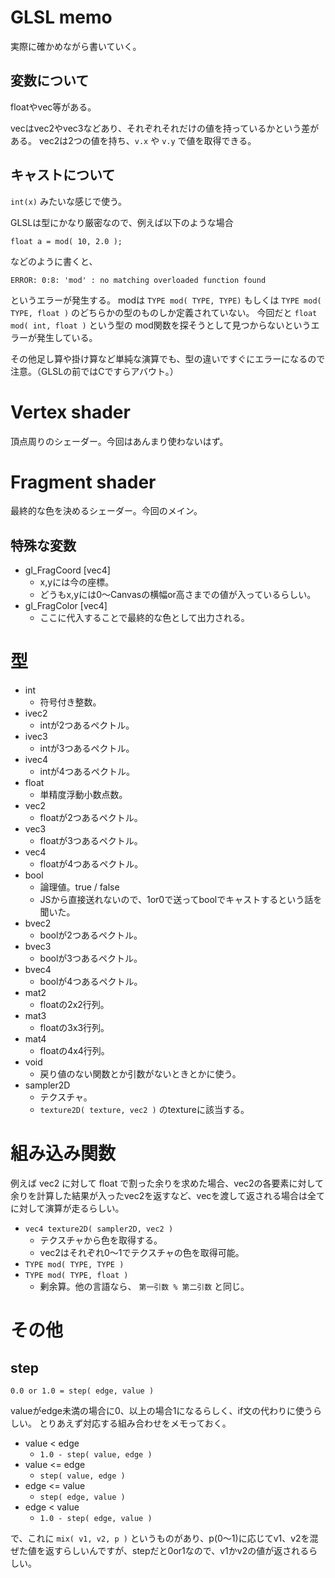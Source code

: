 # GLSL memo

実際に確かめながら書いていく。

## 変数について

floatやvec等がある。

vecはvec2やvec3などあり、それぞれそれだけの値を持っているかという差がある。
vec2は2つの値を持ち、`v.x` や `v.y` で値を取得できる。

## キャストについて

`int(x)` みたいな感じで使う。

GLSLは型にかなり厳密なので、例えば以下のような場合

```
float a = mod( 10, 2.0 );
```

などのように書くと、

```
ERROR: 0:8: 'mod' : no matching overloaded function found
```

というエラーが発生する。
modは `TYPE mod( TYPE, TYPE)` もしくは `TYPE mod( TYPE, float )` のどちらかの型のものしか定義されていない。
今回だと `float mod( int, float )` という型の mod関数を探そうとして見つからないというエラーが発生している。

その他足し算や掛け算など単純な演算でも、型の違いですぐにエラーになるので注意。（GLSLの前ではCですらアバウト。）

# Vertex shader

頂点周りのシェーダー。今回はあんまり使わないはず。

# Fragment shader

最終的な色を決めるシェーダー。今回のメイン。

## 特殊な変数

* gl_FragCoord [vec4]
    * x,yには今の座標。
    * どうもx,yには0～Canvasの横幅or高さまでの値が入っているらしい。
* gl_FragColor [vec4]
    * ここに代入することで最終的な色として出力される。

# 型

* int
    * 符号付き整数。
* ivec2
    * intが2つあるペクトル。
* ivec3
    * intが3つあるペクトル。
* ivec4
    * intが4つあるペクトル。
* float
    * 単精度浮動小数点数。
* vec2
    * floatが2つあるペクトル。
* vec3
    * floatが3つあるペクトル。
* vec4
    * floatが4つあるペクトル。
* bool
    * 論理値。true / false
    * JSから直接送れないので、1or0で送ってboolでキャストするという話を聞いた。
* bvec2
    * boolが2つあるペクトル。
* bvec3
    * boolが3つあるペクトル。
* bvec4
    * boolが4つあるペクトル。
* mat2
    * floatの2x2行列。
* mat3
    * floatの3x3行列。
* mat4
    * floatの4x4行列。
* void
    * 戻り値のない関数とか引数がないときとかに使う。
* sampler2D
    * テクスチャ。
    * `texture2D( texture, vec2 )` のtextureに該当する。

# 組み込み関数

例えば vec2 に対して float で割った余りを求めた場合、vec2の各要素に対して余りを計算した結果が入ったvec2を返すなど、vecを渡して返される場合は全てに対して演算が走るらしい。

* `vec4 texture2D( sampler2D, vec2 )`
    * テクスチャから色を取得する。
    * vec2はそれぞれ0～1でテクスチャの色を取得可能。
* `TYPE mod( TYPE, TYPE )`
* `TYPE mod( TYPE, float )`
    * 剰余算。他の言語なら、 `第一引数 % 第二引数` と同じ。

# その他

## step

```
0.0 or 1.0 = step( edge, value )
```

valueがedge未満の場合に0、以上の場合1になるらしく、if文の代わりに使うらしい。
とりあえず対応する組み合わせをメモっておく。

* value < edge
    * `1.0 - step( value, edge )`
* value <= edge
    * `step( value, edge )`
* edge <= value
    * `step( edge, value )`
* edge < value
    * `1.0 - step( edge, value )`

で、これに `mix( v1, v2, p )` というものがあり、p(0～1)に応じてv1、v2を混ぜた値を返すらしいんですが、stepだと0or1なので、v1かv2の値が返されるらしい。
